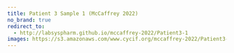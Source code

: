 ```yaml
---
title: Patient 3 Sample 1 (McCaffrey 2022)
no_brand: true
redirect_to:
  - http://labsyspharm.github.io/mccaffrey-2022/Patient3-1
images: https://s3.amazonaws.com/www.cycif.org/mccaffrey-2022/Patient3-1
---
```

